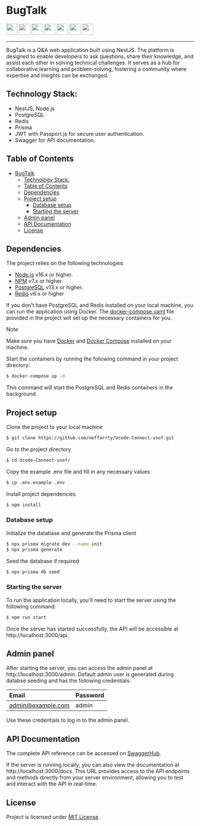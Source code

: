 ﻿# BugTalk

<div>
  <img src="https://img.shields.io/badge/nestjs-E0234E?style=for-the-badge&logo=nestjs&logoColor=white" height="30"/>
  <img src="https://img.shields.io/badge/TypeScript-007ACC?style=for-the-badge&logo=typescript&logoColor=white" height="30"/>
  <img src="https://img.shields.io/badge/Prisma-3982CE?style=for-the-badge&logo=Prisma&logoColor=white" height="30"/>
  <img src="https://img.shields.io/badge/PostgreSQL-316192?style=for-the-badge&logo=postgresql&logoColor=white" height="30"/>
  <img src="https://img.shields.io/badge/Swagger-85EA2D?style=for-the-badge&logo=Swagger&logoColor=white" height="30"/>
  <img src="https://img.shields.io/badge/redis-%23DD0031.svg?&style=for-the-badge&logo=redis&logoColor=white" height="30"/>
  <img src="https://img.shields.io/badge/JWT-000000?style=for-the-badge&logo=JSON%20web%20tokens&logoColor=white" height="30"/>
</div>

---

BugTalk is a Q&A web application built using NestJS. The platform is designed to enable developers to ask questions, share their knowledge, and assist each other in solving technical challenges. It serves as a hub for collaborative learning and problem-solving, fostering a community where expertise and insights can be exchanged.

## Technology Stack:

 - NestJS, Node.js
 - PostgreSQL
 - Redis
 - Prisma
 - JWT with Passport.js for secure user authentication.
 - Swagger for API documentation.

## Table of Contents

- [BugTalk](#bugtalk)
  - [Technology Stack:](#technology-stack)
  - [Table of Contents](#table-of-contents)
  - [Dependencies](#dependencies)
  - [Project setup](#project-setup)
    - [Database setup](#database-setup)
    - [Starting the server](#starting-the-server)
  - [Admin panel](#admin-panel)
  - [API Documentation](#api-documentation)
  - [License](#license)

## Dependencies

The project relies on the following technologies:

 - [Node.js](https://nodejs.org/en) v16.x or higher.
 - [NPM](https://www.npmjs.com) v7.x or higher.
 - [PostgreSQL](https://www.postgresql.org) v13.x or higher.
 - [Redis](https://redis.io) v6.x or higher

If you don't have PostgreSQL and Redis installed on your local machine, you can run the application using Docker. The [docker-compose.yaml](./backend/docker-compose.yaml) file provided in the project will set up the necessary containers for you.

> [!NOTE] 
> Make sure you have [Docker](https://www.docker.com) and [Docker Compose](https://docs.docker.com/compose/) installed on your machine.

Start the containers by running the following command in your project directory:

```bash
$ docker-compose up -d
```

This command will start the PostgreSQL and Redis containers in the background.

## Project setup

Clone the project to your local machine

```bash
$ git clone https://github.com/neffarrty/Ucode-Connect-usof.git
```

Go to the project directory

```bash
$ cd Ucode-Connect-usof/
```

Copy the example .env file and fill in any necessary values

```bash
$ cp .env.example .env
```

Install project dependencies

```bash
$ npm install
```

### Database setup

Initialize the database and generate the Prisma client

```bash
$ npx prisma migrate dev --name init
$ npx prisma generate
```

Seed the database if required

```bash
$ npx prisma db seed
```

### Starting the server

To run the application locally, you'll need to start the server using the following command:

```bash
$ npm run start
```

Once the server has started successfully, the API will be accessible at http://localhost:3000/api.

## Admin panel

After starting the server, you can access the admin panel at http://localhost:3000/admin. Default admin user is generated during databse seeding and has the following credentials:

| Email             | Password |
|:------------------|:---------|
| admin@example.com | admin    |

Use these credentials to log in to the admin panel.

## API Documentation

The complete API reference can be accessed on [SwaggerHub](https://app.swaggerhub.com/apis-docs/EGORKOVTUN8/bug-talk_api/1.0).

If the server is running locally, you can also view the documentation at http://localhost:3000/docs. This URL provides access to the API endpoints and methods directly from your server environment, allowing you to test and interact with the API in real-time.

## License

Project is licensed under [MIT License](LICENSE).
